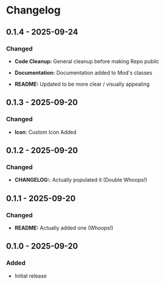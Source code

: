 # Changelog

## 0.1.4 - 2025-09-24

### Changed

- **Code Cleanup:** General cleanup before making Repo public

- **Documentation:** Documentation added to Mod's classes

- **README:** Updated to be more clear / visually appealing

## 0.1.3 - 2025-09-20

### Changed

- **Icon**: Custom Icon Added

## 0.1.2 - 2025-09-20

### Changed
- **CHANGELOG:**: Actually populated it (Double Whoops!)

## 0.1.1 - 2025-09-20

### Changed
- **README:** Actually added one (Whoops!)

## 0.1.0 - 2025-09-20

### Added
- Initial release



